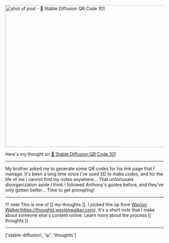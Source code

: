 
<a href="https://antfu.me/posts/ai-qrcode-101">
    <img
        src="https://shots.wayl.one/shot/?url=https://antfu.me/posts/ai-qrcode-101&height=450&width=800&scaled_width=800&scaled_height=450&selectors=""
        alt="shot of post - 💭 Stable Diffusion QR Code 101"
        height=450
        width=800
    >
</a>

Here's my thought on <a href="https://antfu.me/posts/ai-qrcode-101">💭 Stable Diffusion QR Code 101</a>

---

My brother asked me to generate some QR codes for his link page that I manage. It's been a long time since I've used SD to make codes, and for the life of me I cannot find my notes anywhere... That unfortunate disorganization aside I think I followed Anthony's guides before, and they've only gotten better... 
Time to get prompting!

---

!!! note
     This is one of [[ my-thoughts ]]. I picked this up from [Waylon Walker](https://waylonwalker.com)(https://thoughts.waylonwalker.com). It's a short note that I make about someone else's
     content online.  Learn more about the process [[ thoughts ]]


---

['stable-diffusion', 'qr', 'thoughts']
        